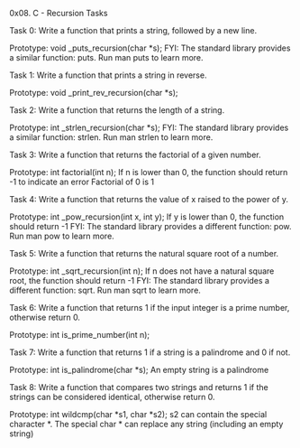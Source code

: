 0x08. C - Recursion Tasks

Task 0:
Write a function that prints a string, followed by a new line.

Prototype: void _puts_recursion(char *s);
FYI: The standard library provides a similar function: puts. Run man puts to learn more.

Task 1:
Write a function that prints a string in reverse.

Prototype: void _print_rev_recursion(char *s);

Task 2:
Write a function that returns the length of a string.

Prototype: int _strlen_recursion(char *s);
FYI: The standard library provides a similar function: strlen. Run man strlen to learn more.

Task 3:
Write a function that returns the factorial of a given number.

Prototype: int factorial(int n);
If n is lower than 0, the function should return -1 to indicate an error
Factorial of 0 is 1

Task 4:
Write a function that returns the value of x raised to the power of y.

Prototype: int _pow_recursion(int x, int y);
If y is lower than 0, the function should return -1
FYI: The standard library provides a different function: pow. Run man pow to learn more.

Task 5:
Write a function that returns the natural square root of a number.

Prototype: int _sqrt_recursion(int n);
If n does not have a natural square root, the function should return -1
FYI: The standard library provides a different function: sqrt. Run man sqrt to learn more.

Task 6:
Write a function that returns 1 if the input integer is a prime number, otherwise return 0.

Prototype: int is_prime_number(int n);

Task 7:
Write a function that returns 1 if a string is a palindrome and 0 if not.

Prototype: int is_palindrome(char *s);
An empty string is a palindrome

Task 8:
Write a function that compares two strings and returns 1 if the strings can be considered identical, otherwise return 0.

Prototype: int wildcmp(char *s1, char *s2);
s2 can contain the special character *.
The special char * can replace any string (including an empty string)



